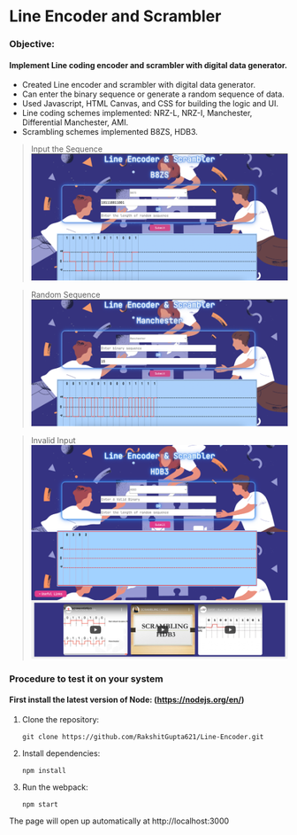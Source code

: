 # Line Encoder and Scrambler 
### Objective: 
#### Implement Line coding encoder and scrambler with digital data generator.

- Created Line encoder and scrambler with digital data generator.
- Can enter the binary sequence or generate a random sequence of data.
- Used Javascript, HTML Canvas, and CSS for building the logic and UI.
- Line coding schemes implemented: NRZ-L, NRZ-I, Manchester, Differential Manchester, AMI.
- Scrambling schemes implemented B8ZS, HDB3.

> Input the Sequence 
![Input the Sequence](https://github.com/RakshitGupta621/Line-Encoder/blob/main/src/screenshots/input_the_sequence.png?raw=true )

> Random Sequence
![Random Sequence](https://github.com/RakshitGupta621/Line-Encoder/blob/main/src/screenshots/random_sequence.png?raw=true)

> Invalid Input
![Invalid Input](https://github.com/RakshitGupta621/Line-Encoder/blob/main/src/screenshots/invalid_sequence.png?raw=true)


### Procedure to test it on your system

#### First install the latest version of Node: (https://nodejs.org/en/)

1.  Clone the repository:

        git clone https://github.com/RakshitGupta621/Line-Encoder.git

2.  Install dependencies:

        npm install

3.  Run the webpack:

        npm start

The page will open up automatically at http://localhost:3000 






